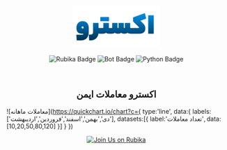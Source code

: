 <p align="center">
  <img src="static/img/xetro-logo.png" alt="Xetro Logo" width="200"/>
</p>

<p align="center">
  <img src="https://img.shields.io/badge/rubika-xetro-4caf50?style=for-the-badge" alt="Rubika Badge"/>
  <img src="https://img.shields.io/badge/xetro-bot-2196f3?style=for-the-badge" alt="Bot Badge"/>
  <img src="https://img.shields.io/badge/xetro-python-ff5722?style=for-the-badge" alt="Python Badge"/>
</p>

<br>

<h2 align="center"><b>اکسترو معاملات ایمن</b></h2>

![معاملات ماهانه](https://quickchart.io/chart?c={
  type:'line',
  data:{
    labels:['دی','بهمن','اسفند','فروردین','اردیبهشت'],
    datasets:[{
      label:'تعداد معاملات',
      data:[10,20,50,80,120]
    }]
  }
})

<p align="center">
  <a href="https://rubika.ir/xetro" target="_blank">
    <img src="https://img.shields.io/badge/Join_Us_on_Rubika-4CAF50?style=for-the-badge&logo=rubika&logoColor=white" alt="Join Us on Rubika"/>
  </a>
</p>
